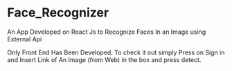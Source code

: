 # Face_Recognizer
An App Developed on React Js to Recognize Faces In an Image using External Api

Only Front End Has Been Developed.
To check it out simply Press on Sign in and Insert Link of An Image (from Web) in the box and press detect.
